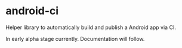 # android-ci
Helper library to automatically build and publish a Android app via CI.

In early alpha stage currently. Documentation will follow.
